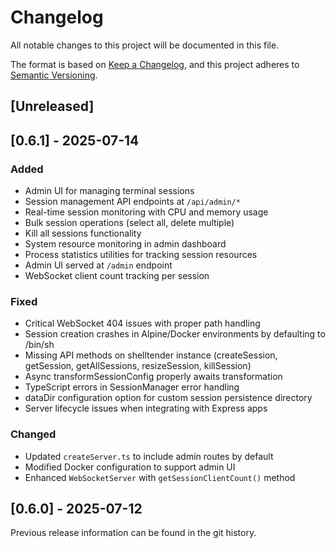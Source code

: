 # Changelog

All notable changes to this project will be documented in this file.

The format is based on [Keep a Changelog](https://keepachangelog.com/en/1.0.0/),
and this project adheres to [Semantic Versioning](https://semver.org/spec/v2.0.0.html).

## [Unreleased]

## [0.6.1] - 2025-07-14

### Added
- Admin UI for managing terminal sessions
- Session management API endpoints at `/api/admin/*`
- Real-time session monitoring with CPU and memory usage
- Bulk session operations (select all, delete multiple)
- Kill all sessions functionality
- System resource monitoring in admin dashboard
- Process statistics utilities for tracking session resources
- Admin UI served at `/admin` endpoint
- WebSocket client count tracking per session

### Fixed
- Critical WebSocket 404 issues with proper path handling
- Session creation crashes in Alpine/Docker environments by defaulting to /bin/sh
- Missing API methods on shelltender instance (createSession, getSession, getAllSessions, resizeSession, killSession)
- Async transformSessionConfig properly awaits transformation
- TypeScript errors in SessionManager error handling
- dataDir configuration option for custom session persistence directory
- Server lifecycle issues when integrating with Express apps

### Changed
- Updated `createServer.ts` to include admin routes by default
- Modified Docker configuration to support admin UI
- Enhanced `WebSocketServer` with `getSessionClientCount()` method

## [0.6.0] - 2025-07-12

Previous release information can be found in the git history.